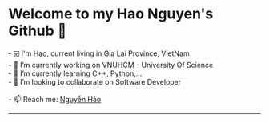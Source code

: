 <h1>Welcome to my Hao Nguyen's Github 👋</h1>
  - ☑️ I'm Hao, current living in Gia Lai Province, VietNam <br/>
  - 🔭 I’m currently working on VNUHCM - University Of Science <br/>
  - 🌱 I’m currently learning C++, Python,... <br/>
  - 👯 I’m looking to collaborate on Software Developer <br/><br/>
  - 📫 Reach me: <a href="https://www.facebook.com/ngvanhao.22">Nguyễn Hào</a><br/>
 <hr />
 
 
<!--
**NguyenHao-us/NguyenHao-us** is a ✨ _special_ ✨ repository because its `README.md` (this file) appears on your GitHub profile.

Here are some ideas to get you started:

- 🔭 I’m currently working on ...
- 🌱 I’m currently learning ...
- 👯 I’m looking to collaborate on ...
- 🤔 I’m looking for help with ...
- 💬 Ask me about ...
- 📫 How to reach me: ...
- 😄 Pronouns: ...
- ⚡ Fun fact: ...
-->
